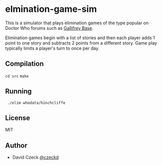 # elmination-game-sim

This is a simulator that plays elimination games of the type popular on Doctor 
Who forums such as [Gallifrey Base](http://gallifreybase.com/). 

Elimination games begin with a list of stories and then each player adds 1 point 
to one story and subtracts 2 points from a different story. Game play typically 
limits a player's turn to once per day.

## Compilation

```cd src```
```make```

## Running

``` ./elim whodata/hinchcliffe```

## License

MIT


## Author
- David Czeck [@czeckd](https://github/czeckd)
